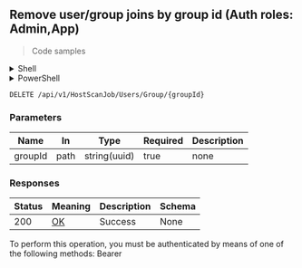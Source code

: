 
## Remove user/group joins by group id (Auth roles: Admin,App)

<a id="opIdDeleteJoinForGroups"></a>

> Code samples

<details><summary>Shell</summary>


```shell
# You can also use wget
curl -X DELETE /api/v1/HostScanJob/Users/Group/{groupId} \
  -H 'Authorization: Bearer TOKEN'

```


</details>

<details><summary>PowerShell</summary>


```powershell
# PowerShell example

$NPSUrl = "https://localhost:6500"

$Login = @{
    Login = "User"
    Password = "Password"
}
# Cookie container for multi-factor authentication
$WebSession = New-Object Microsoft.PowerShell.Commands.WebRequestSession
$Token = Invoke-RestMethod -Uri "$($NPSUrl)/signinBody" -Method POST -Body (ConvertTo-Json $Login) -WebSession $WebSession -ContentType "application/json"
$Token = Invoke-RestMethod -Uri "$($NPSUrl)/signin2fa" -Method Post -Body $MfaCode -Headers @{Authorization = "Bearer $Token"} -WebSession $WebSession -ContentType "application/json"

$Headers = @{
    Authorization = "Bearer $Token"
}
Invoke-RestMethod -Method DELETE -Uri "$($NPSUrl)/api/v1/HostScanJob/Users/Group/{groupId}" -Headers $Headers -ContentType "application/json"
```


</details>

`DELETE /api/v1/HostScanJob/Users/Group/{groupId}`

<h3 id="remove-user/group-joins-by-group-id-(auth-roles:-admin,app)-parameters">Parameters</h3>

|Name|In|Type|Required|Description|
|---|---|---|---|---|
|groupId|path|string(uuid)|true|none|

<h3 id="remove-user/group-joins-by-group-id-(auth-roles:-admin,app)-responses">Responses</h3>

|Status|Meaning|Description|Schema|
|---|---|---|---|
|200|[OK](https://tools.ietf.org/html/rfc7231#section-6.3.1)|Success|None|

<aside class="warning">
To perform this operation, you must be authenticated by means of one of the following methods:
Bearer
</aside>


